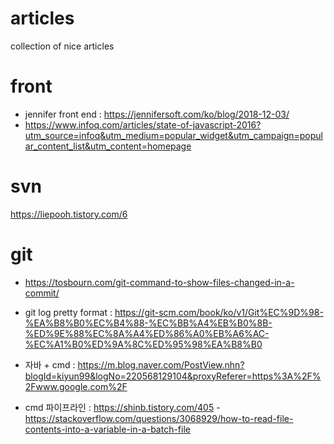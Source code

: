 # articles
collection of nice articles

# front
- jennifer front end : https://jennifersoft.com/ko/blog/2018-12-03/
- https://www.infoq.com/articles/state-of-javascript-2016?utm_source=infoq&utm_medium=popular_widget&utm_campaign=popular_content_list&utm_content=homepage

# svn
https://liepooh.tistory.com/6

# git
- https://tosbourn.com/git-command-to-show-files-changed-in-a-commit/

- git log pretty format : https://git-scm.com/book/ko/v1/Git%EC%9D%98-%EA%B8%B0%EC%B4%88-%EC%BB%A4%EB%B0%8B-%ED%9E%88%EC%8A%A4%ED%86%A0%EB%A6%AC-%EC%A1%B0%ED%9A%8C%ED%95%98%EA%B8%B0

- 자바 + cmd : https://m.blog.naver.com/PostView.nhn?blogId=kiyun99&logNo=220568129104&proxyReferer=https%3A%2F%2Fwww.google.com%2F
- cmd 파이프라인 : https://shinb.tistory.com/405
-https://stackoverflow.com/questions/3068929/how-to-read-file-contents-into-a-variable-in-a-batch-file
